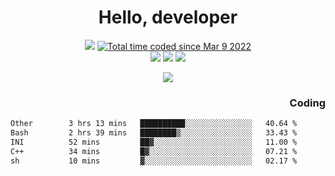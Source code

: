 # <div align='center' >Hello, developer</div>

<div align='center'>
  <a ><img src="https://img.shields.io/badge/dynamic/json?url=https%3A%2F%2Fapi.swo.moe%2Fstats%2Fgithub%2FFree-Aaron-Li&query=count&color=181717&label=GitHub&labelColor=282c34&logo=github&suffix=+follows&cacheSeconds=3600"></a>
  <a href="https://wakatime.com/@fe40087f-8eae-48dc-9950-ad0633db1591"><img src="https://wakatime.com/badge/user/fe40087f-8eae-48dc-9950-ad0633db1591.svg" alt="Total time coded since Mar 9 2022" /></a>
</div>
<div align='center'>
  <a><img src="https://img.shields.io/badge/C%2FC%2B%2B%20-%20%2375664D"></a>
  <a><img src="https://img.shields.io/badge/Kotlin%20-%20%2375664D"></a>
  <a><img src="https://img.shields.io/badge/JavaScript%20-%20%2375664D"></a>
</div>

<p align="center">
  <img src="https://readme-typing-svg.demolab.com/?lines=你好!+开发者;Hello!+ developer&font=Fira%20Code&center=true&width=380&height=50&duration=4000&pause=1000">
</p>


<div align='right'>
  <h3>Coding</h3>
</div>

<!--START_SECTION:waka-->

```txt
Other        3 hrs 13 mins   ██████████░░░░░░░░░░░░░░░   40.64 %
Bash         2 hrs 39 mins   ████████▒░░░░░░░░░░░░░░░░   33.43 %
INI          52 mins         ██▓░░░░░░░░░░░░░░░░░░░░░░   11.00 %
C++          34 mins         █▓░░░░░░░░░░░░░░░░░░░░░░░   07.21 %
sh           10 mins         ▓░░░░░░░░░░░░░░░░░░░░░░░░   02.17 %
```

<!--END_SECTION:waka-->





